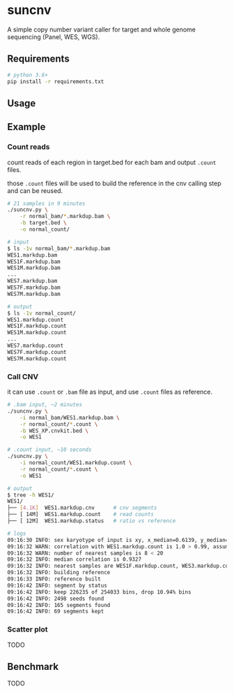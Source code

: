 # suncnv

A simple copy number variant caller for target and whole genome sequencing (Panel, WES, WGS).

## Requirements

```bash
# python 3.6+
pip install -r requirements.txt
```

## Usage

## Example

### Count reads

count reads of each region in target.bed for each bam and output `.count` files.

those `.count` files will be used to build the reference in the cnv calling step and can be reused.

```bash
# 21 samples in 9 minutes
./suncnv.py \
    -r normal_bam/*.markdup.bam \
    -b target.bed \
    -o normal_count/

# input
$ ls -1v normal_bam/*.markdup.bam
WES1.markdup.bam
WES1F.markdup.bam
WES1M.markdup.bam
...
WES7.markdup.bam
WES7F.markdup.bam
WES7M.markdup.bam

# output
$ ls -1v normal_count/
WES1.markdup.count
WES1F.markdup.count
WES1M.markdup.count
...
WES7.markdup.count
WES7F.markdup.count
WES7M.markdup.count
```

### Call CNV

it can use `.count` or `.bam` file as input, and use `.count` files as reference.

```bash
# .bam input, ~2 minutes
./suncnv.py \
    -i normal_bam/WES1.markdup.bam \
    -r normal_count/*.count \
    -b WES_XP.cnvkit.bed \
    -o WES1 

# .count input, ~10 seconds
./suncnv.py \
    -i normal_count/WES1.markdup.count \
    -r normal_count/*.count \
    -o WES1 

# output
$ tree -h WES1/
WES1/
├── [4.1K]  WES1.markdup.cnv      # cnv segments
├── [ 14M]  WES1.markdup.count    # read counts
├── [ 12M]  WES1.markdup.status   # ratio vs reference

# logs
09:16:30 INFO: sex karyotype of input is xy, x_median=0.6139, y_median=0.7472
09:16:32 WARN: correlation with WES1.markdup.count is 1.0 > 0.99, assume the same sample, skipping
09:16:32 WARN: number of nearest samples is 8 < 20
09:16:32 INFO: median correlation is 0.9327
09:16:32 INFO: nearest samples are WES1F.markdup.count, WES3.markdup.count, WES3F.markdup.count, ...
09:16:32 INFO: building reference
09:16:33 INFO: reference built
09:16:42 INFO: segment by status
09:16:42 INFO: keep 226235 of 254033 bins, drop 10.94% bins
09:16:42 INFO: 2498 seeds found
09:16:42 INFO: 165 segments found
09:16:42 INFO: 69 segments kept
```

### Scatter plot

TODO

## Benchmark

TODO
